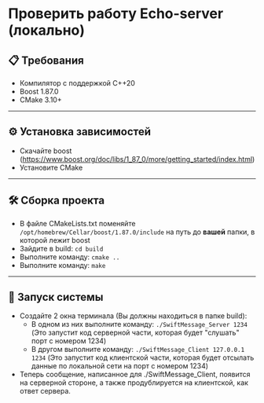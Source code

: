 <!-- # SwiftMessage
Самый быстрый мессенджер в истории. -->

# Проверить работу Echo-server (локально)

## 📋 Требования

- Компилятор с поддержкой C++20
- Boost 1.87.0
- CMake 3.10+

---

## ⚙️ Установка зависимостей

- Скачайте boost (https://www.boost.org/doc/libs/1_87_0/more/getting_started/index.html)
- Установите CMake

---

## 🛠 Сборка проекта

- В файле CMakeLists.txt поменяйте ```/opt/homebrew/Cellar/boost/1.87.0/include``` на путь до **вашей** папки, в которой лежит boost
- Зайдите в build: ```cd build```
- Выполните команду: ```cmake ..```
- Выполните команду: ```make```

---

## 🚀 Запуск системы

- Создайте 2 окна терминала (Вы должны находиться в папке build):
    - В одном из них выполните команду: ```./SwiftMessage_Server 1234``` (Это запустит код серверной части, которая будет "слушать" порт с номером 1234)
    - В другом выполните команду: ```./SwiftMessage_Client 127.0.0.1 1234``` (Это запустит код клиентской части, которая будет отсылать данные по локальной сети на порт с номером 1234)
- Теперь сообщение, написанное для ./SwiftMessage_Client, появится на серверной стороне, а также продублируется на клиентской, как ответ сервера.